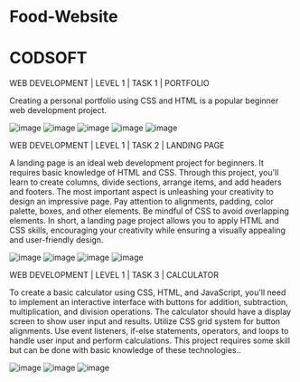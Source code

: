 # Food-Website

# CODSOFT

WEB DEVELOPMENT | LEVEL 1 | TASK 1 | PORTFOLIO

Creating a personal portfolio using CSS and HTML is a popular beginner web development 
project.

![image](https://github.com/MahaAli15/CODSOFT/assets/62219295/880bb690-3258-47e4-89a9-54e93c13ef4b)
![image](https://github.com/MahaAli15/CODSOFT/assets/62219295/6231b115-e85a-465b-8f50-f60e97e67661)
![image](https://github.com/MahaAli15/CODSOFT/assets/62219295/644e13af-ac20-460a-b5ff-edda035bdb08)
![image](https://github.com/MahaAli15/CODSOFT/assets/62219295/c5296a56-430d-4171-9a8f-793b0d4a9549)
![image](https://github.com/MahaAli15/CODSOFT/assets/62219295/3ef7cef2-62f7-49dd-965e-86dc4d4a51df)

WEB DEVELOPMENT | LEVEL 1 | TASK 2 | LANDING PAGE

A landing page is an ideal web development project for beginners. It requires basic
knowledge of HTML and CSS. Through this project, you'll learn to create columns, divide
sections, arrange items, and add headers and footers. The most important aspect is
unleashing your creativity to design an impressive page. Pay attention to alignments,
padding, color palette, boxes, and other elements. Be mindful of CSS to avoid overlapping
elements. In short, a landing page project allows you to apply HTML and CSS skills,
encouraging your creativity while ensuring a visually appealing and user-friendly design.

![image](https://github.com/MahaAli15/CODSOFT/assets/62219295/697f8861-687e-4c54-92cc-0104eecb6709)
![image](https://github.com/MahaAli15/CODSOFT/assets/62219295/26c43827-c86c-46e9-ac0c-941f7b8a58f3)
![image](https://github.com/MahaAli15/CODSOFT/assets/62219295/7b06109a-bebc-485e-a042-b6a591e0e859)
![image](https://github.com/MahaAli15/CODSOFT/assets/62219295/c82f3562-6fa6-480d-be8c-c398448ecef2)

WEB DEVELOPMENT | LEVEL 1 | TASK 3 | CALCULATOR

To create a basic calculator using CSS, HTML, and JavaScript, you'll need to implement an
interactive interface with buttons for addition, subtraction, multiplication, and division
operations. The calculator should have a display screen to show user input and results. Utilize
CSS grid system for button alignments. Use event listeners, if-else statements, operators, and
loops to handle user input and perform calculations. This project requires some skill but can be
done with basic knowledge of these technologies..

![image](https://github.com/MahaAli15/CODSOFT/assets/62219295/782f4561-3efc-4bad-9031-a22dbb5ebe53)
![image](https://github.com/MahaAli15/CODSOFT/assets/62219295/010ebfe6-2226-49c7-b1e8-75680371f198)
![image](https://github.com/MahaAli15/CODSOFT/assets/62219295/eba3e0b3-7321-4159-b2ed-93e10c568c38)
